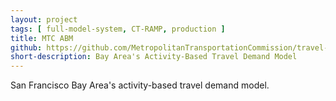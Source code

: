 ```yaml
---
layout: project
tags: [ full-model-system, CT-RAMP, production ]
title: MTC ABM
github: https://github.com/MetropolitanTransportationCommission/travel-model-two
short-description: Bay Area's Activity-Based Travel Demand Model
---
```

San Francisco Bay Area's activity-based travel demand model. 
